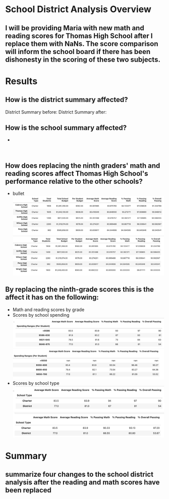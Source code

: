 # School District Analysis Overview
## I will be providing Maria with new math and reading scores for Thomas High School after I replace them with NaNs. The score comparison will inform the school board if there has been dishonesty in the scoring of these two subjects.  

# Results
## How is the district summary affected?
District Summary before:[](https://github.com/ramon0101alonso/School-District-Analysis/blob/main/Before%20summary.png)
District Summary after:[](https://github.com/ramon0101alonso/School-District-Analysis/blob/main/after%20summary.png)
## How is the school summary affected?
-
![]()
## How does replacing the ninth graders' math and reading scores affect Thomas High School's performance relative to the other schools?
- bullet
![top 5 before](https://github.com/ramon0101alonso/School-District-Analysis/blob/main/Top%205%20School%20Before.png)
![top 5 after](https://github.com/ramon0101alonso/School-District-Analysis/blob/main/Top%205%20After.png)
## By replacing the ninth-grade scores this is the affect it has on the following:

- Math and reading scores by grade
![]()
- Scores by school spending
![Spending before](https://github.com/ramon0101alonso/School-District-Analysis/blob/main/Spending%20Before.png)
![Spending after](https://github.com/ramon0101alonso/School-District-Analysis/blob/main/Spending%20After.png)
- Scores by school type
![Scores before](https://github.com/ramon0101alonso/School-District-Analysis/blob/main/Scores%20and%20%25%20Before.png)
![Scores after](https://github.com/ramon0101alonso/School-District-Analysis/blob/main/Scores%20and%20%25%20After.png)
# Summary
## summarize four changes to the school district analysis after the reading and math scores have been replaced
